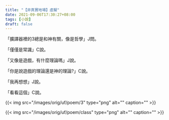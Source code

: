 ```yaml
---
title: "【非真實地場】虛擬"
date: 2021-09-06T17:30:27+08:00
tags: [小說]
draft: false
---
```


「擴譯器裡的3總是和神有關，像是哲學」J問。

「僅僅是常識」C說。

「又像是遊戲，有什麼理論嗎」J說。

「你是說遊戲的理論還是神的理論?」C說。

「我再想想」J說。

「看看這個」C說。

{{< img src="/images/orig/uf/poem/3" type="png" alt="" caption="" >}}

{{< img src="/images/orig/uf/poem/class" type="png" alt="" caption="" >}}
